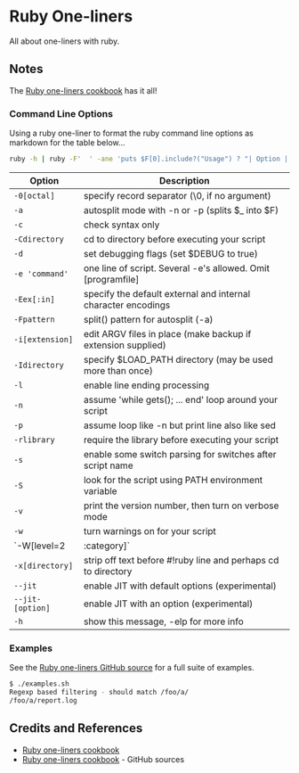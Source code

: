 # Ruby One-liners

All about one-liners with ruby.

## Notes

The [Ruby one-liners cookbook](https://learnbyexample.github.io/learn_ruby_oneliners/one-liner-introduction.html) has it all!

### Command Line Options

Using a ruby one-liner to format the ruby command line options as markdown for the table below...

```sh
ruby -h | ruby -F'  ' -ane 'puts $F[0].include?("Usage") ? "| Option | Description |\n|---|---|\n" : "| `#{$F[1]}` | #{$_.chomp.gsub($F[1],"").strip} |"'
```

| Option | Description |
|---|---|
| `-0[octal]` | specify record separator (\0, if no argument) |
| `-a` | autosplit mode with -n or -p (splits $_ into $F) |
| `-c` | check syntax only |
| `-Cdirectory` | cd to directory before executing your script |
| `-d` | set debugging flags (set $DEBUG to true) |
| `-e 'command'` | one line of script. Several -e's allowed. Omit [programfile] |
| `-Eex[:in]` | specify the default external and internal character encodings |
| `-Fpattern` | split() pattern for autosplit (-a) |
| `-i[extension]` | edit ARGV files in place (make backup if extension supplied) |
| `-Idirectory` | specify $LOAD_PATH directory (may be used more than once) |
| `-l` | enable line ending processing |
| `-n` | assume 'while gets(); ... end' loop around your script |
| `-p` | assume loop like -n but print line also like sed |
| `-rlibrary` | require the library before executing your script |
| `-s` | enable some switch parsing for switches after script name |
| `-S` | look for the script using PATH environment variable |
| `-v` | print the version number, then turn on verbose mode |
| `-w` | turn warnings on for your script |
| `-W[level=2|:category]` | set warning level; 0=silence, 1=medium, 2=verbose |
| `-x[directory]` | strip off text before #!ruby line and perhaps cd to directory |
| `--jit` | enable JIT with default options (experimental) |
| `--jit-[option]` | enable JIT with an option (experimental) |
| `-h` | show this message, -elp for more info |

### Examples

See the
[Ruby one-liners GitHub source](https://github.com/learnbyexample/learn_ruby_oneliners)
for a full suite of examples.

```bash
$ ./examples.sh
Regexp based filtering - should match /foo/a/
/foo/a/report.log
```

## Credits and References

* [Ruby one-liners cookbook](https://learnbyexample.github.io/learn_ruby_oneliners/one-liner-introduction.html)
* [Ruby one-liners cookbook](https://github.com/learnbyexample/learn_ruby_oneliners) - GitHub sources
